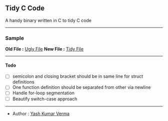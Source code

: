 Tidy C Code
---

A handy binary written in C to tidy C code

---
### Sample

**Old File :** [Ugly File](./example/ugly.c)
**New File :** [Tidy File]('./example/tidy.c)

---
#### Todo
- [ ] semicolon and closing bracket should be in same line for struct definitions
- [ ] One function definition should be separated from other via newline
- [ ] Handle for-loop segmentation
- [ ] Beautify switch-case approach  

---

- Author : [Yash Kumar Verma](http://github.com/yashkumarverma)